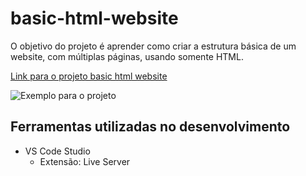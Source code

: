 # basic-html-website
O objetivo do projeto é aprender como criar a estrutura básica de um website, com múltiplas páginas, usando somente HTML.

[Link para o projeto basic html website](https://roadmap.sh/projects/basic-html-website)

![Exemplo para o projeto](https://assets.roadmap.sh/guest/portfolio-design-83lku.png)

## Ferramentas utilizadas no desenvolvimento
- VS Code Studio
    - Extensão: Live Server